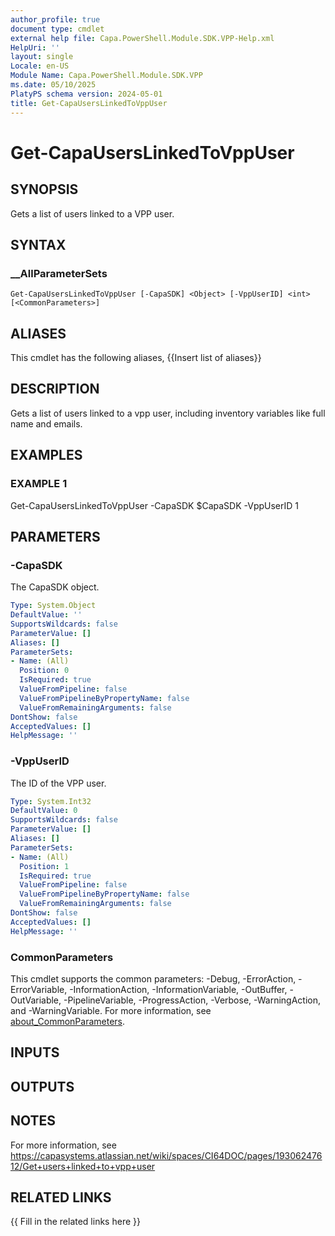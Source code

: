 ```yaml
---
author_profile: true
document type: cmdlet
external help file: Capa.PowerShell.Module.SDK.VPP-Help.xml
HelpUri: ''
layout: single
Locale: en-US
Module Name: Capa.PowerShell.Module.SDK.VPP
ms.date: 05/10/2025
PlatyPS schema version: 2024-05-01
title: Get-CapaUsersLinkedToVppUser
---
```


# Get-CapaUsersLinkedToVppUser

## SYNOPSIS

Gets a list of users linked to a VPP user.

## SYNTAX

### __AllParameterSets

```
Get-CapaUsersLinkedToVppUser [-CapaSDK] <Object> [-VppUserID] <int> [<CommonParameters>]
```

## ALIASES

This cmdlet has the following aliases,
  {{Insert list of aliases}}

## DESCRIPTION

Gets a list of users linked to a vpp user, including inventory variables like full name and emails.

## EXAMPLES

### EXAMPLE 1

Get-CapaUsersLinkedToVppUser -CapaSDK $CapaSDK -VppUserID 1

## PARAMETERS

### -CapaSDK

The CapaSDK object.

```yaml
Type: System.Object
DefaultValue: ''
SupportsWildcards: false
ParameterValue: []
Aliases: []
ParameterSets:
- Name: (All)
  Position: 0
  IsRequired: true
  ValueFromPipeline: false
  ValueFromPipelineByPropertyName: false
  ValueFromRemainingArguments: false
DontShow: false
AcceptedValues: []
HelpMessage: ''
```

### -VppUserID

The ID of the VPP user.

```yaml
Type: System.Int32
DefaultValue: 0
SupportsWildcards: false
ParameterValue: []
Aliases: []
ParameterSets:
- Name: (All)
  Position: 1
  IsRequired: true
  ValueFromPipeline: false
  ValueFromPipelineByPropertyName: false
  ValueFromRemainingArguments: false
DontShow: false
AcceptedValues: []
HelpMessage: ''
```

### CommonParameters

This cmdlet supports the common parameters: -Debug, -ErrorAction, -ErrorVariable,
-InformationAction, -InformationVariable, -OutBuffer, -OutVariable, -PipelineVariable,
-ProgressAction, -Verbose, -WarningAction, and -WarningVariable. For more information, see
[about_CommonParameters](https://go.microsoft.com/fwlink/?LinkID=113216).

## INPUTS

## OUTPUTS

## NOTES

For more information, see https://capasystems.atlassian.net/wiki/spaces/CI64DOC/pages/19306247612/Get+users+linked+to+vpp+user


## RELATED LINKS

{{ Fill in the related links here }}

